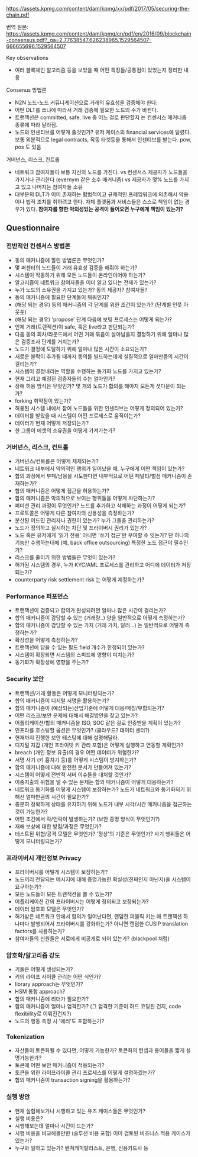 https://assets.kpmg.com/content/dam/kpmg/xx/pdf/2017/05/securing-the-chain.pdf

번역 원본: https://assets.kpmg.com/content/dam/kpmg/cn/pdf/en/2016/09/blockchain-consensus.pdf?_ga=2.77638547.626238965.1529564507-666655696.1529564507


Key observations
- 여러 블록체인 알고리즘 등을 보았을 때 어떤 특징들/공통점이 있었는지 정리한 내용

Consenus 방법론
- N2N 노드-노드 커뮤니케이션으로 거래의 유효성을 검증해야 한다. 
- 어떤 DLT를 쓰냐에 따라서 거래 검증에 필요한 노드의 수가 바뀐다.
- 트랜잭션은 committed, safe, live 중 어느 걸로 판단할지 는 컨센서스 매커니즘 종류에 따라 달라짐.
- 노드의 인센티브를 어떻게 줄것인가?  유저 케이스의 financial services에 달렸다. 보통 외분적으로 legal contracts, 작동 타겟등을 통해서 인센티브를 받는다. pow, pos 도 있음

거버넌스, 리스크, 컨트롤
- 네트워크 참여자들이 보통 자신의 노드를 가진다. vs 컨센서스 제공자가 노드들을 가지거나 관리한다 (evernym 같은 소수 매커니즘) vs 제공자가 몇% 노드를 가지고 있고 나머지는 참여자들 소유
- 대부분의 DLT가 이미 존재하는 합법적이고 규제적인 프레임워크에 의존해서 악용이나 법적 조치를 취하려고 한다. 자체 플랫폼과 서비스들은 스스로 책임이 없는 경우가 있다. **참여자를 향한 악의성있는 공격이 들어오면 누구에게 책임이 있는가?**

## Questionnaire
### 전반적인 컨센서스 방법론
- 동의 매커니즘에 깔린 방법론은 무엇인가?
- 몇 퍼센터의 노드들이 거래 유효성 검증을 해줘야 하는가?
- 시스템이 작동하기 위해 모든 노드들이 온라인이어야 하는가?
- 알고리즘이 네트워크 참여자들을 이미 알고 있다는 전제가 있는가?
- 누가 노드의 소유권을 가지고 있는가? 동의 제공자? 참여자들?
- 동의 매커니즘에 필요한 단계들이 뭐뭐인지?
- (해당 되는 경우) 동의 매커니즘의 각 단계를 위한 조건이 있는가? (단계별 인풋 아웃풋)
- (해당 되는 경우) 'propose' 단계 다음에 보팅 프로세스는 어떻게 되는가?
- 언제 거래(트랜잭션)이 safe, 혹은 live라고 판단되는가?
- 다음 동의 회차/라운드에서 어떤 거래 묶음이 살아남을지 결정하기 위해 얼마나 많은 검증조사 단계를 거치는가? 
- 노드가 결정에 도달하기 위해 얼마나 많은 시간이 소요되는가?
- 새로운 블락이 추가될 때까지 동의를 빌드하는데에 실질적으로 얼마만큼의 시간이 걸리는가?
- 시스템이 결정내리는 역할을 수행하는 동기화 노드를 가지고 있는가?
- 현재 그리고 예정된 검증자들의 수는 얼마인가?
- 장애 허용 방식은 무엇인가? 몇 개의 노드가 합의를 해야지 모든게 셧다운이 되는가?
- forking 취약점이 있는가?
- 허용된 시스템 내에서 참여 노드들을 위한 인센티브는 어떻게 정의되어 있는가?
- 데이터를 받았을 때 시스템이 어떤 프로세스로 움직이는가?
- 데이터가 현재 어떻게 저장되는가?
- 한 그룹이 에셋의 소유권을 어떻게 가져가는가?

### 거버넌스, 리스크, 컨트롤
- 거버넌스/컨트롤은 어떻게 제재되는가?
- 네트워크 내부에서 악의적인 행위가 일어났을 때, 누구에게 어떤 책임이 있는가?
- 합의 과정에서 부패/남용을 시도한다면 내부적으로 어떤 페널티/벌점 매커니즘이 존재하는가?
- 합의 매커니즘은 어떻게 접근을 허용하는가?
- 합의 매커니즘은 악의적으로 보이는 행위들을 어떻게 차단하는가?
- 퍼미션 관리 과정이 무엇인가? 노드를 추가하고 삭제하는 과정이 어떻게 되는가?
- 프로토콜은 어떻게 다른 참여자의 신용성을 측정하는가?
- 분산된 어드민 관리자나 권한이 있는가? 누가 그들을 관리하는가?
- 노드가 정의하고 실시하는 차단 및 프라이버시 권리가 있는가?
- 노드 혹은 유저에게 '읽기 전용' 아니면 '쓰기 접근'만 부여할 수 잇는가? 단 하나의 기능만 수행하는데에 (예, back office outsourcing) 특정한 노드 접근이 필수인가?
- 리스크를 줄이기 위한 방법들은 무엇이 있는가?
- 허가된 시스템의 경우, 누가 KYC/AML 프로세스를 관리하고 어디에 데이터가 저장되는가?
- counterparty risk settlement risk 는 어떻게 제정하는가?

### Performance 퍼포먼스
- 트랜잭션이 검증되고 합의가 완성되려면 얼마나 많은 시간이 걸리는가?
- 합의 매커니즘이 감당할 수 있는 (거래량..) 양을 일반적으로 어떻게 측정하는가?
- 합의 매커니즘이 감당할 수 있는 가치 (거래 가치, 달러...) 는 일반적으로 어떻게 측정하는가?
- 확장성을 어떻게 측정하는가?
- 트랜잭션에 담을 수 있는 필드 field 개수가 한정되어 있는가?
- 시스템이 확장되면 시스템의 스피드에 영향이 미치는가?
- 동기화가 확장성에 영향을 주는가?

### Security 보안
- 트랜잭션/거래 활동은 어떻게 모니터링되는가?
- 합의 매커니즘이 디지털 서명을 활용하는가?
- 합의 매커니즘이 (예상되는)산업기준에 어떻게 대응/매칭/부합되는가?
- 어떤 리스크/보안 문제에 대해서 해결방안을 찾고 있는가?
- 어플리케이션/합의 매커니즘을 ISO, SOC 같은 걸로 인증받을 계획이 있는가?
- 인프라를 호스팅할 옵션은 무엇인가? (클라우드? 데이터 센터?)
- 현재까지 진행한 보안 테스팅에 대해 설명해달라.
- 디지털 지갑 (개인 프라이빗 키 관리 포함)은 어떻게 실행하고 연동할 계획인가?
- breach (개인 정보 유출)의 경우 어떤 데이터가 위험한가?
- 서명 사기 (키 훔치기 등)를 어떻게 시스템이 방지하는가?
- 합의 매커니즘에 대해 완전한 문서가 만들어져 있는가?
- 시스템이 어떻게 전반적 서버 이슈들을 대처할 것인가?
- 이중지출의 위험을 낼 수 있는 문제는 합의 매커니즘이 어떻게 대응하는가?
- 네트워크 동기화를 어떻게 시스템이 보장하는가? 노드가 네트워크와 동기화되기 위해선 얼마만큼의 시간이 필요한가?
- 충분히 정확하게 상태를 유지하기 위해 노드가 내부 시각/시간 매커니즘을 접근하는 것이 가능한가?
- 어떤 조건에서 락/언락이 발생하는가? (보안 증명 방식이 무엇인가?)
- 재해 보상에 대한 방침/과정은 무엇인가?
- 테스트된 위협/공격 모델은 무엇인가? '정상'의 기준은 무엇인가? 사기 행위들은 어떻게 모니터링되는가?

### 프라이버시 개인정보 Privacy
- 프라이버시를 어떻게 시스템이 보장하는가?
- 노드끼리 전달되는 메시지에 대해 증명가능한 확실성(진짜인지 아닌지)을 시스템이 요구하는가?
- 모든 노드들이 모든 트랜잭션을 볼 수 있는가?
- 어플리케이션 간의 프라이버시는 어떻게 정의되고 보장되는가?
- 데이터 암호화 모델은 무엇인가?
- 허가받은 네트워크 안에서 합의가 일어난다면, 랜덤한 퍼블릭 키는 매 트랜잭션 하나마다 발행되어서 프라이버시를 강화하는가? 아니면 랜덤한 CUSIP translation factors를 사용하는가?
- 참여자들의 신원들은 서로에게 비공개로 되어 있는가? (blackpool 처럼)

### 암호학/알고리즘 강도
- 키들은 어떻게 생성되는가?
- 키의 라이프 사이클 관리는 어떤 식인가?
- library approach는 무엇인가?
- HSM 통합 approach?
- 합의 매커니즘에 리더가 필요한가?
- 합의 매커니즘이 얼마나 엄격한가? (그 엄격한 기준이 하드 코딩된 건지, code flexibility로 이뤄진건지?)
- 노드의 행동 측정 시 '에러'도 포함하는가?

### Tokenization
- 자산들이 토큰화될 수 있다면, 어떻게 가능한가? 토큰화의 컨셉과 용어들을 짧게 설명가능한가?
- 토큰에 어떤 보안 매커니즘이 적용되는가?
- 토큰을 위한 라이프라이클 관리 프로세스를 어떻게 설명하겠는가?
- 합의 매커니즘이 transaction signing을 활용하는가? 

### 실행 방안
- 현재 실험해보거나 시행하고 있는 유즈 케이스들은 무엇인가?
- 실행 비용은?
- 시행해보는데 얼마나 시간이 드는가?
- 시행 비용을 비교해볼만한 (솔루션 비용 포함) 이미 검토된 비즈니스 적용 케이스가 있는가?
- 누구와 일하고 있는가? 벤쳐캐피탈리스트, 은행, 신용카드사 등